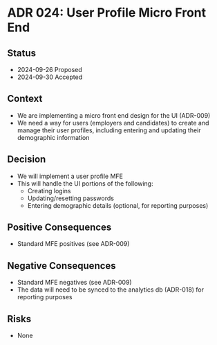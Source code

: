 # ADR 024: User Profile Micro Front End

## Status

- 2024-09-26 Proposed
- 2024-09-30 Accepted

## Context

- We are implementing a micro front end design for the UI (ADR-009)
- We need a way for users (employers and candidates) to create and manage their user profiles, including entering and updating their demographic information

## Decision

- We will implement a user profile MFE
- This will handle the UI portions of the following:
  - Creating logins
  - Updating/resetting passwords
  - Entering demographic details (optional, for reporting purposes)

## Positive Consequences

- Standard MFE positives (see ADR-009)

## Negative Consequences

- Standard MFE negatives (see ADR-009)
- The data will need to be synced to the analytics db (ADR-018) for reporting purposes

## Risks

- None
